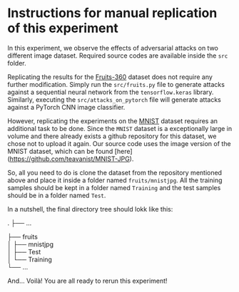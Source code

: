 # Instructions for manual replication of this experiment

In this experiment, we observe the effects of adversarial attacks on two different image dataset. Required source codes are available inside the `src` folder. 

Replicating the results for the [Fruits-360](https://www.kaggle.com/datasets/moltean/fruits) dataset does not require any further modification. 
Simply run the `src/fruits.py` file to generate attacks against a sequential neural network from the `tensorflow.keras` library. Similarly, 
executing the `src/attacks_on_pytorch` file will generate attacks against a PyTorch CNN image classifier.

However, replicating the experiments on the 
[MNIST](https://ieeexplore.ieee.org/abstract/document/6296535?casa_token=fGZ6RD4tMY0AAAAA:0JP1BDQ-5Ga4YMc2Vnlg7e5hhUC1iTMPWJW6E3EGzFDYBgYH1xfICUwDcEwUhd0JvdVHZJ3y)
dataset requires an additional task to be done. Since the `MNIST` dataset is a exceptionally large in volume and there already exists a github repository
for this dataset, we chose not to upload it again. Our source code uses the image version of the MNIST dataset, which can be found [here] 
(https://github.com/teavanist/MNIST-JPG). 

So, all you need to do is clone the dataset from the repository mentioned above and place it inside a folder named `fruits/mnistjpg`. All the training samples should be kept in a folder named `Training` and the test samples should be in a folder named `Test`. 

In a nutshell, the final directory tree should lokk like this:

.
├── ...

├── fruits                    
│   ├── mnistjpg          
│     ├── Test         
│     └── Training                
└── ...


And... Voilà! You are all ready to rerun this experiment! 
